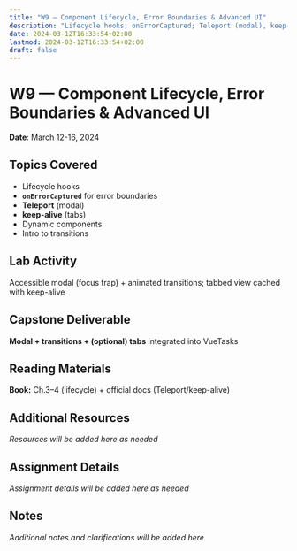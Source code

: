 ```yaml
---
title: "W9 — Component Lifecycle, Error Boundaries & Advanced UI"
description: "Lifecycle hooks; onErrorCaptured; Teleport (modal), keep-alive (tabs), dynamic components; intro transitions"
date: 2024-03-12T16:33:54+02:00
lastmod: 2024-03-12T16:33:54+02:00
draft: false
---
```


# W9 — Component Lifecycle, Error Boundaries & Advanced UI

**Date**: March 12-16, 2024

## Topics Covered
- Lifecycle hooks
- **`onErrorCaptured`** for error boundaries
- **Teleport** (modal)
- **keep-alive** (tabs)
- Dynamic components
- Intro to transitions

## Lab Activity
Accessible modal (focus trap) + animated transitions; tabbed view cached with keep-alive

## Capstone Deliverable
**Modal + transitions + (optional) tabs** integrated into VueTasks

## Reading Materials
**Book:** Ch.3–4 (lifecycle) + official docs (Teleport/keep-alive)

## Additional Resources
*Resources will be added here as needed*

## Assignment Details
*Assignment details will be added here as needed*

## Notes
*Additional notes and clarifications will be added here*
